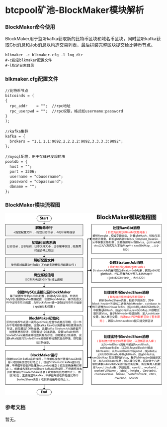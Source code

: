 # btcpool矿池-BlockMaker模块解析

### BlockMaker命令使用

BlockMaker用于监听kafka获取新的比特币区块和域名币区块，同时监听kafka获取Gbt消息和Job消息以构造交易列表，最后拼装完整区块提交给比特币节点。

```
blkmaker -c blkmaker.cfg -l log_dir
#-c指定blkmaker配置文件
#-l指定日志目录
```

### blkmaker.cfg配置文件

```
//比特币节点
bitcoinds = (
{
  rpc_addr    = "";  //rpc地址
  rpc_userpwd = "";  //rpc权限，格式如username:password
}
);

//kafka集群
kafka = {
  brokers = "1.1.1.1:9092,2.2.2.2:9092,3.3.3.3:9092";
};

//mysql配置，用于存储已发现的块
pooldb = {
  host = "";
  port = 3306;
  username = "dbusername";
  password = "dbpassword";
  dbname = "";
};
```

### BlockMaker模块流程图

![](BlockMaker.png)

### 参考文档

暂无。
